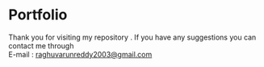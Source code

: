 # Portfolio
Thank you for visiting my repository .
If you have any suggestions you can contact me through   
E-mail : raghuvarunreddy2003@gmail.com
